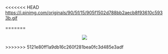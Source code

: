 <<<<<<< HEAD
https://i.pinimg.com/originals/90/5f/15/905f1502d788bb2aecb8f93610c5933b.gif

=======
<p align="center">
  <img src="https://i.pinimg.com/originals/90/5f/15/905f1502d788bb2aecb8f93610c5933b.gif"/>
</p>
>>>>>>> 5121e80ff1a9db16c260f281bea0fc3d485e3adf
